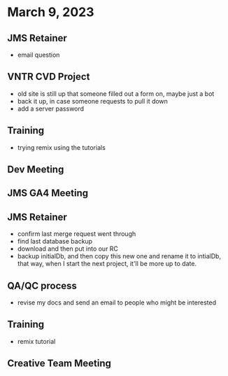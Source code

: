 # March 9, 2023

## JMS Retainer
- email question

## VNTR CVD Project
- old site is still up that someone filled out a form on, maybe just a bot
- back it up, in case someone requests to pull it down
- add a server password

## Training
- trying remix using the tutorials

## Dev Meeting

## JMS GA4 Meeting

## JMS Retainer
- confirm last merge request went through
- find last database backup
- download and then put into our RC
- backup initialDb, and then copy this new one and rename it to intialDb, that way, when I start the next project, it'll be more up to date.

## QA/QC process
- revise my docs and send an email to people who might be interested

## Training
- remix tutorial

## Creative Team Meeting